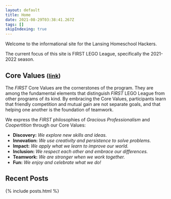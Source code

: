 ```yaml
---
layout: default
title: Home
date: 2021-08-29T03:38:41.267Z
tags: []
skipIndexing: true
---
```

Welcome to the informational site for the Lansing Homeschool Hackers.

The current focus of this site is FIRST LEGO League, specifically the 2021-2022 season.

## Core Values <small>([link](https://www.firstinspires.org/robotics/fll/core-values))</small>

The *FIRST* Core Values are the cornerstones of the program.
They are among the fundamental elements that distinguish *FIRST* LEGO League from other programs of its kind.
By embracing the Core Values, participants learn that friendly competition and mutual gain are not separate goals, and that helping one another is the foundation of teamwork.

We express the *FIRST* philosophies of *Gracious Professionalism* and *Coopertition* through our Core Values:

* **Discovery:** *We explore new skills and ideas.*
* **Innovation:** *We use creativity and persistence to solve problems.*
* **Impact:** *We apply what we learn to improve our world.*
* **Inclusion:** *We respect each other and embrace our differences.*
* **Teamwork:** *We are stronger when we work together.*
* **Fun:** *We enjoy and celebrate what we do!*

## Recent Posts

{% include posts.html %}
